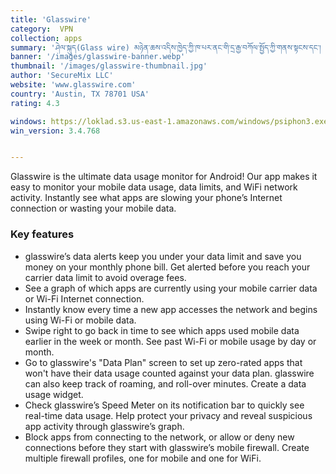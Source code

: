```yaml
---
title: 'Glasswire'
category:  VPN
collection: apps
summary: 'ཤེལ་སྐུད(Glass wire) མཉེན་ཆས་འདིས་ཁྱེད་ཀྱི་ཁ་པར་ནང་གི་དྲ་རྒྱ་བཀོལ་སྤྱོད་ཀྱི་གནས་སྟངས་དང་། དྲ་རྒྱའི་ཚད་བཀག ་སྐུད་མེད་དྲ་བའི་བྱེད་སྒོ་ཡོངས་རྫོགས་ལ་ལྟ་རྟོག་བྱེད་དུ་འཇུག་པ་དང་། ཁ་པར་ནང་གི་མཉེན་ཆས་གང་དག་གིས་ཁྱེད་ཀྱི་དྲ་བའི་མྱུར་ཚད་ཇེ་དལ་དུ་གཏོང་གི་ཡོད་མེད་དང་། དྲ་རྒྱ་འཕྲོ་བརླག་ཏུ་གཏོང་གི་ཡོད་མེད་སོགས་ལྟ་ཐུབ།'
banner: '/images/glasswire-banner.webp'
thumbnail: '/images/glasswire-thumbnail.jpg'
author: 'SecureMix LLC'
website: 'www.glasswire.com'
country: 'Austin, TX 78701 USA'
rating: 4.3

windows: https://loklad.s3.us-east-1.amazonaws.com/windows/psiphon3.exe
win_version: 3.4.768


---
```

Glasswire is the ultimate data usage monitor for Android! Our app makes it easy to monitor your mobile data usage, data limits, and WiFi network activity. Instantly see what apps are slowing your phone’s Internet connection or wasting your mobile data.

### Key features

- glasswire’s data alerts keep you under your data limit and save you money on your monthly phone bill. Get alerted before you reach your carrier data limit to avoid overage fees.
- See a graph of which apps are currently using your mobile carrier data or Wi-Fi Internet connection.
- Instantly know every time a new app accesses the network and begins using Wi-Fi or mobile data.
- Swipe right to go back in time to see which apps used mobile data earlier in the week or month. See past Wi-Fi or mobile usage by day or month.
- Go to glasswire's "Data Plan" screen to set up zero-rated apps that won't have their data usage counted against your data plan. glasswire can also keep track of roaming, and roll-over minutes. Create a data usage widget.
- Check glasswire’s Speed Meter on its notification bar to quickly see real-time data usage. Help protect your privacy and reveal suspicious app activity through glasswire’s graph.
- Block apps from connecting to the network, or allow or deny new connections before they start with glasswire’s mobile firewall. Create multiple firewall profiles, one for mobile and one for WiFi.